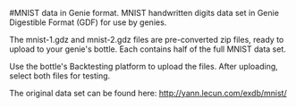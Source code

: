 #MNIST data in Genie format.
MNIST handwritten digits data set in Genie Digestible Format (GDF) for use by genies.

The mnist-1.gdz and mnist-2.gdz files are pre-converted zip files, ready to upload to your genie's bottle.  Each contains half of the full MNIST data set.

Use the bottle's Backtesting platform to upload the files.  After uploading, select both files for testing.


The original data set can be found here: http://yann.lecun.com/exdb/mnist/
